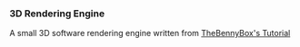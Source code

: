 ### 3D Rendering Engine

A small 3D software rendering engine written from <a href="https://www.youtube.com/watch?v=Y_vvC2G7vRo&index=1&list=PLEETnX-uPtBUbVOok816vTl1K9vV1GgH5">TheBennyBox's Tutorial</a>
